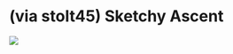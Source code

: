 <!--
id: 14502051
link: http://tumblr.atmos.org/post/14502051/via-stolt45-sketchy-ascent
slug: via-stolt45-sketchy-ascent
date: Sat Oct 06 2007 14:40:53 GMT-0700 (PDT)
publish: 2007-10-06
tags: 
title: (via stolt45) Sketchy Ascent 
-->


(via stolt45) Sketchy Ascent 
=============================

![](http://24.media.tumblr.com/14502051_500.jpg)

